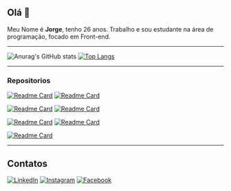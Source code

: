 ## **Olá** 👋

Meu Nome é **Jorge**, tenho 26 anos. Trabalho e sou estudante na área de programação, focado em Front-end.

---
![Anurag's GitHub stats](https://github-readme-stats.vercel.app/api?username=Jorge-Moraes&theme=tokyonight&show_icons=true)
[![Top Langs](https://github-readme-stats.vercel.app/api/top-langs/?username=Jorge-Moraes&theme=tokyonight&layout=compact)](https://github.com/anuraghazra/github-readme-stats)

---

### Repositorios

[![Readme Card](https://github-readme-stats.vercel.app/api/pin/?username=Jorge-Moraes&theme=tokyonight&repo=js-developer-portfolio-main)](https://github.com/anuraghazra/github-readme-stats)
[![Readme Card](https://github-readme-stats.vercel.app/api/pin/?username=Jorge-Moraes&theme=tokyonight&repo=pokedexJS-DIO-NTT)](https://github.com/anuraghazra/github-readme-stats)

[![Readme Card](https://github-readme-stats.vercel.app/api/pin/?username=Jorge-Moraes&theme=tokyonight&repo=advice-generator-app-main)](https://github.com/anuraghazra/github-readme-stats)
[![Readme Card](https://github-readme-stats.vercel.app/api/pin/?username=Jorge-Moraes&theme=tokyonight&repo=nlw-Explore)](https://github.com/anuraghazra/github-readme-stats)

[![Readme Card](https://github-readme-stats.vercel.app/api/pin/?username=Jorge-Moraes&theme=tokyonight&repo=Login-DevMentor)](https://github.com/anuraghazra/github-readme-stats)
[![Readme Card](https://github-readme-stats.vercel.app/api/pin/?username=Jorge-Moraes&theme=tokyonight&repo=jornada-fullstack)](https://github.com/anuraghazra/github-readme-stats)

[![Readme Card](https://github-readme-stats.vercel.app/api/pin/?username=Jorge-Moraes&theme=tokyonight&repo=explore-lab-01)](https://github.com/anuraghazra/github-readme-stats)

---

## Contatos
[<img src="https://img.shields.io/badge/LinkedIn-0077B5?style=for-the-badge&logo=linkedin&logoColor=white" alt="LinkedIn">](https://www.linkedin.com/in/-jorgericardo/)
[<img src="https://img.shields.io/badge/Instagram-E4405F?style=for-the-badge&logo=instagram&logoColor=white" alt="Instagram">](https://www.instagram.com/jorgeriicardobjj/)
[<img src="https://img.shields.io/badge/Facebook-1877F2?style=for-the-badge&logo=facebook&logoColor=white" alt="Facebook">](https://www.facebook.com/JorgeRiicardoo)


